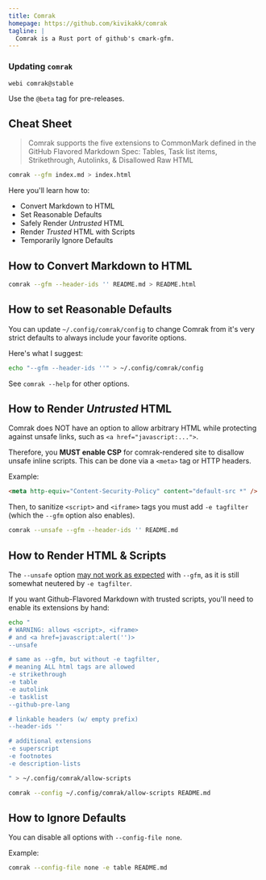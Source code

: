 ```yaml
---
title: Comrak
homepage: https://github.com/kivikakk/comrak
tagline: |
  Comrak is a Rust port of github's cmark-gfm.
---
```


### Updating `comrak`

`webi comrak@stable`

Use the `@beta` tag for pre-releases.

## Cheat Sheet

> Comrak supports the five extensions to CommonMark defined in the GitHub
> Flavored Markdown Spec: Tables, Task list items, Strikethrough, Autolinks, &
> Disallowed Raw HTML

```bash
comrak --gfm index.md > index.html
```

Here you'll learn how to:

- Convert Markdown to HTML
- Set Reasonable Defaults
- Safely Render _Untrusted_ HTML
- Render _Trusted_ HTML with Scripts
- Temporarily Ignore Defaults

## How to Convert Markdown to HTML

```bash
comrak --gfm --header-ids '' README.md > README.html
```

## How to set Reasonable Defaults

You can update `~/.config/comrak/config` to change Comrak from it's very strict
defaults to always include your favorite options.

Here's what I suggest:

```bash
echo "--gfm --header-ids ''" > ~/.config/comrak/config
```

See `comrak --help` for other options.

## How to Render _Untrusted_ HTML

Comrak does NOT have an option to allow arbitrary HTML while protecting against
unsafe links, such as `<a href="javascript:...">`.

Therefore, you **MUST enable CSP** for comrak-rendered site to disallow unsafe
inline scripts. This can be done via a `<meta>` tag or HTTP headers.

Example:

```html
<meta http-equiv="Content-Security-Policy" content="default-src *" />
```

Then, to sanitize `<script>` and `<iframe>` tags you must add `-e tagfilter`
(which the `--gfm` option also enables).

```bash
comrak --unsafe --gfm --header-ids '' README.md
```

## How to Render HTML & Scripts

The `--unsafe` option
[may not work as expected](https://github.com/kivikakk/comrak/issues/160) with
`--gfm`, as it is still somewhat neutered by `-e tagfilter`.

If you want Github-Flavored Markdown with trusted scripts, you'll need to enable
its extensions by hand:

```bash
echo "
# WARNING: allows <script>, <iframe>
# and <a href=javascript:alert('')>
--unsafe

# same as --gfm, but without -e tagfilter,
# meaning ALL html tags are allowed
-e strikethrough
-e table
-e autolink
-e tasklist
--github-pre-lang

# linkable headers (w/ empty prefix)
--header-ids ''

# additional extensions
-e superscript
-e footnotes
-e description-lists

" > ~/.config/comrak/allow-scripts
```

```bash
comrak --config ~/.config/comrak/allow-scripts README.md
```

## How to Ignore Defaults

You can disable all options with `--config-file none`.

Example:

```bash
comrak --config-file none -e table README.md
```
